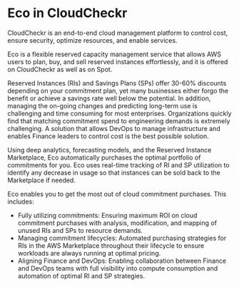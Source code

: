 <meta name="robots" content="noindex">

# Eco in CloudCheckr

CloudCheckr is an end-to-end cloud management platform to control cost, ensure security, optimize resources, and enable services.

Eco is a flexible reserved capacity management service that allows AWS users to plan, buy, and sell reserved instances effortlessly, and it is offered on CloudCheckr as well as on Spot.

Reserved Instances (RIs) and Savings Plans (SPs) offer 30-60% discounts depending on your commitment plan, yet many businesses either forgo the benefit or achieve a savings rate well below the potential. In addition, managing the on-going changes and predicting long-term use is challenging and time consuming for most enterprises. Organizations quickly find that matching commitment spend to engineering demands is extremely challenging. A solution that allows DevOps to manage infrastructure and enables Finance leaders to control cost is the best possible solution.

Using deep analytics, forecasting models, and the Reserved Instance Marketplace, Eco automatically purchases the optimal portfolio of commitments for you. Eco uses real-time tracking of RI and SP utilization to identify any decrease in usage so that instances can be sold back to the Marketplace if needed.

Eco enables you to get the most out of cloud commitment purchases. This includes:
- Fully utilizing commitments: Ensuring maximum ROI on cloud commitment purchases with analysis, modification, and mapping of unused RIs and SPs to resource demands.
- Managing commitment lifecycles: Automated purchasing strategies for RIs in the AWS Marketplace throughout their lifecycle to ensure workloads are always running at optimal pricing.
- Aligning Finance and DevOps: Enabling collaboration between Finance and DevOps teams with full visibility into compute consumption and automation of optimal RI and SP strategies.
